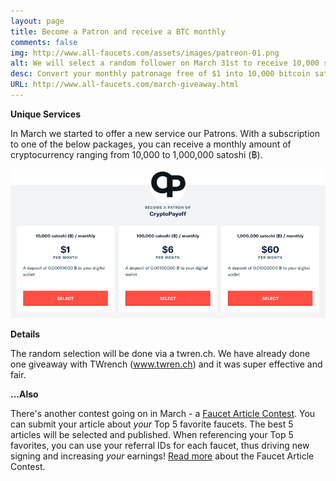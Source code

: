 ```yaml
---
layout: page
title: Become a Patron and receive a BTC monthly
comments: false
img: http://www.all-faucets.com/assets/images/patreon-01.png
alt: We will select a random follower on March 31st to receive 10,000 satoshi! Follow and Retweet this!
desc: Convert your monthly patronage free of $1 into 10,000 bitcoin satoshi! Start at $1 or invest more - other tiers available!
URL: http://www.all-faucets.com/march-giveaway.html
---
```


**Unique Services**

In March we started to offer a new service our Patrons. With a subscription to one of the below packages, you can receive a monthly amount of cryptocurrency ranging from 10,000 to 1,000,000 satoshi (฿).

<p> </p>
<p><a target="_blank" href="https://www.patreon.com/join/CryptoPayoff"><img src="/assets/images/patreon-01.png" border="0"></a>
<p> </p>

**Details**

The random selection will be done via a twren.ch. We have already done one giveaway with TWrench (www.twren.ch) and it was super effective and fair.

**...Also**

There's another contest going on in March - a <a href="/march-article-contest.html">Faucet Article Contest</a>. You can submit your article about <i>your</i> Top 5 favorite faucets. The best 5 articles will be selected and published. When referencing your Top 5 favorites, you can use your referral IDs for each faucet, thus driving new signing and increasing <i>your</i> earnings! <a href="/march-article-contest.html">Read more</a> about the Faucet Article Contest.
